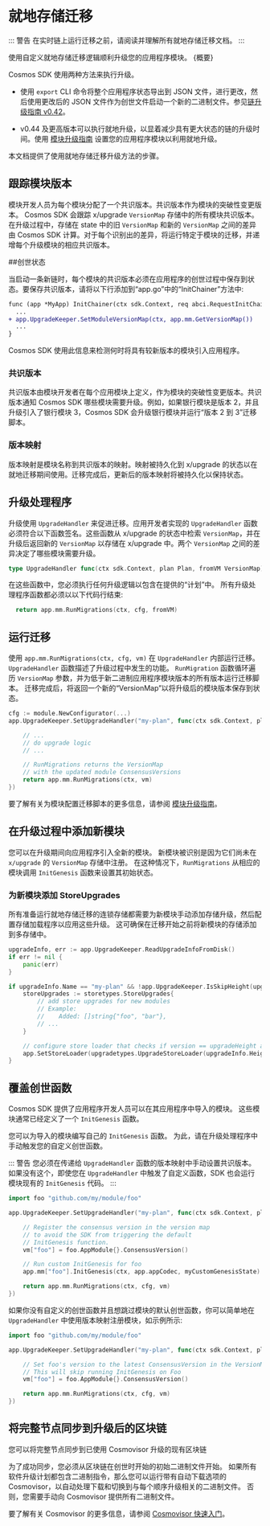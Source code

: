 # 就地存储迁移

::: 警告
在实时链上运行迁移之前，请阅读并理解所有就地存储迁移文档。
:::

使用自定义就地存储迁移逻辑顺利升级您的应用程序模块。 {概要}

Cosmos SDK 使用两种方法来执行升级。

- 使用 `export` CLI 命令将整个应用程序状态导出到 JSON 文件，进行更改，然后使用更改后的 JSON 文件作为创世文件启动一个新的二进制文件。参见[链升级指南 v0.42](https://docs.cosmos.network/v0.42/migrations/chain-upgrade-guide-040.html)。

- v0.44 及更高版本可以执行就地升级，以显着减少具有更大状态的链的升级时间。使用 [模块升级指南](../building-modules/upgrade.md) 设置您的应用程序模块以利用就地升级。

本文档提供了使用就地存储迁移升级方法的步骤。

## 跟踪模块版本

模块开发人员为每个模块分配了一个共识版本。共识版本作为模块的突破性变更版本。 Cosmos SDK 会跟踪 x/upgrade `VersionMap` 存储中的所有模块共识版本。在升级过程中，存储在 state 中的旧 `VersionMap` 和新的 `VersionMap` 之间的差异由 Cosmos SDK 计算。对于每个识别出的差异，将运行特定于模块的迁移，并递增每个升级模块的相应共识版本。

##创世状态

当启动一条新链时，每个模块的共识版本必须在应用程序的创世过程中保存到状态。要保存共识版本，请将以下行添加到“app.go”中的“InitChainer”方法中: 

```diff
func (app *MyApp) InitChainer(ctx sdk.Context, req abci.RequestInitChain) abci.ResponseInitChain {
  ...
+ app.UpgradeKeeper.SetModuleVersionMap(ctx, app.mm.GetVersionMap())
  ...
}
```

Cosmos SDK 使用此信息来检测何时将具有较新版本的模块引入应用程序。

### 共识版本

共识版本由模块开发者在每个应用模块上定义，作为模块的突破性变更版本。共识版本通知 Cosmos SDK 哪些模块需要升级。例如，如果银行模块是版本 2，并且升级引入了银行模块 3，Cosmos SDK 会升级银行模块并运行“版本 2 到 3”迁移脚本。

### 版本映射

版本映射是模块名称到共识版本的映射。映射被持久化到 x/upgrade 的状态以在就地迁移期间使用。迁移完成后，更新后的版本映射将被持久化以保持状态。

## 升级处理程序

升级使用 `UpgradeHandler` 来促进迁移。应用开发者实现的 `UpgradeHandler` 函数必须符合以下函数签名。这些函数从 x/upgrade 的状态中检索 `VersionMap`，并在升级后返回新的 `VersionMap` 以存储在 x/upgrade 中。两个 `VersionMap` 之间的差异决定了哪些模块需要升级。 

```go
type UpgradeHandler func(ctx sdk.Context, plan Plan, fromVM VersionMap) (VersionMap, error)
```

在这些函数中，您必须执行任何升级逻辑以包含在提供的“计划”中。 所有升级处理程序函数都必须以以下代码行结束: 

```go
  return app.mm.RunMigrations(ctx, cfg, fromVM)
```

## 运行迁移

使用 `app.mm.RunMigrations(ctx, cfg, vm)` 在 `UpgradeHandler` 内部运行迁移。 `UpgradeHandler` 函数描述了升级过程中发生的功能。 `RunMigration` 函数循环遍历 `VersionMap` 参数，并为低于新二进制应用程序模块版本的所有版本运行迁移脚本。 迁移完成后，将返回一个新的“VersionMap”以将升级后的模块版本保存到状态。

```go
cfg := module.NewConfigurator(...)
app.UpgradeKeeper.SetUpgradeHandler("my-plan", func(ctx sdk.Context, plan upgradetypes.Plan, vm module.VersionMap) (module.VersionMap, error) {

    // ...
    // do upgrade logic
    // ...

    // RunMigrations returns the VersionMap
    // with the updated module ConsensusVersions
    return app.mm.RunMigrations(ctx, vm)
})
```

要了解有关为模块配置迁移脚本的更多信息，请参阅 [模块升级指南](../building-modules/upgrade.md)。

## 在升级过程中添加新模块

您可以在升级期间向应用程序引入全新的模块。 新模块被识别是因为它们尚未在 `x/upgrade` 的 `VersionMap` 存储中注册。 在这种情况下，`RunMigrations` 从相应的模块调用 `InitGenesis` 函数来设置其初始状态。

### 为新模块添加 StoreUpgrades

所有准备运行就地存储迁移的连锁存储都需要为新模块手动添加存储升级，然后配置存储加载程序以应用这些升级。 这可确保在迁移开始之前将新模块的存储添加到多存储中。 

```go
upgradeInfo, err := app.UpgradeKeeper.ReadUpgradeInfoFromDisk()
if err != nil {
	panic(err)
}

if upgradeInfo.Name == "my-plan" && !app.UpgradeKeeper.IsSkipHeight(upgradeInfo.Height) {
	storeUpgrades := storetypes.StoreUpgrades{
		// add store upgrades for new modules
		// Example:
		//    Added: []string{"foo", "bar"},
		// ...
	}

	// configure store loader that checks if version == upgradeHeight and applies store upgrades
	app.SetStoreLoader(upgradetypes.UpgradeStoreLoader(upgradeInfo.Height, &storeUpgrades))
}
```

## 覆盖创世函数

Cosmos SDK 提供了应用程序开发人员可以在其应用程序中导入的模块。 这些模块通常已经定义了一个 `InitGenesis` 函数。

您可以为导入的模块编写自己的 `InitGenesis` 函数。 为此，请在升级处理程序中手动触发您的自定义创世函数。

::: 警告
您必须在传递给 `UpgradeHandler` 函数的版本映射中手动设置共识版本。 如果没有这个，即使您在 `UpgradeHandler` 中触发了自定义函数，SDK 也会运行模块现有的 `InitGenesis` 代码。 
:::

```go
import foo "github.com/my/module/foo"

app.UpgradeKeeper.SetUpgradeHandler("my-plan", func(ctx sdk.Context, plan upgradetypes.Plan, vm module.VersionMap)  (module.VersionMap, error) {

    // Register the consensus version in the version map
    // to avoid the SDK from triggering the default
    // InitGenesis function.
    vm["foo"] = foo.AppModule{}.ConsensusVersion()

    // Run custom InitGenesis for foo
    app.mm["foo"].InitGenesis(ctx, app.appCodec, myCustomGenesisState)

    return app.mm.RunMigrations(ctx, cfg, vm)
})
```

如果你没有自定义的创世函数并且想跳过模块的默认创世函数，你可以简单地在 `UpgradeHandler` 中使用版本映射注册模块，如示例所示: 

```go
import foo "github.com/my/module/foo"

app.UpgradeKeeper.SetUpgradeHandler("my-plan", func(ctx sdk.Context, plan upgradetypes.Plan, vm module.VersionMap)  (module.VersionMap, error) {

    // Set foo's version to the latest ConsensusVersion in the VersionMap.
    // This will skip running InitGenesis on Foo
    vm["foo"] = foo.AppModule{}.ConsensusVersion()

    return app.mm.RunMigrations(ctx, cfg, vm)
})
```

## 将完整节点同步到升级后的区块链

您可以将完整节点同步到已使用 Cosmovisor 升级的现有区块链

为了成功同步，您必须从区块链在创世时开始的初始二进制文件开始。 如果所有软件升级计划都包含二进制指令，那么您可以运行带有自动下载选项的 Cosmovisor，以自动处理下载和切换到与每个顺序升级相关的二进制文件。 否则，您需要手动向 Cosmovisor 提供所有二进制文件。

要了解有关 Cosmovisor 的更多信息，请参阅 [Cosmovisor 快速入门](../run-node/cosmovisor.md)。 